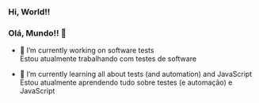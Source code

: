 ### Hi, World!!  
### Olá, Mundo!! 👋


- 🔭 I’m currently working on software tests <br>
      Estou atualmente trabalhando com testes de software

- 🌱 I’m currently learning all about tests (and automation) and JavaScript <br>
      Estou atualmente aprendendo tudo sobre testes (e automação) e JavaScript
      
<!-- div>
  <a href="https://github.com/tacial">
  <img height="180em" src="https://github-readme-stats-vercel.app/api?username=tacial&show_icons=true&theme=dark&include_all_commits=true&count_private=false"/>
  <img height="180em" src="https://github-readme-stats-vercel.app/api/top-langs/?username=tacial&layout=compact&langs_count=4&theme=dark"/>
</div -->
      
